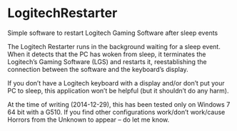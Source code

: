 # LogitechRestarter
Simple software to restart Logitech Gaming Software after sleep events

The Logitech Restarter runs in the background waiting for a sleep event.
When it detects that the PC has woken from sleep, it terminates the Logitech’s Gaming Software (LGS) and restarts it,
reestablishing the connection between the software and the keyboard’s display.

If you don’t have a Logitech keyboard with a display and/or don’t put your PC to sleep,
this application won’t be helpful (but it shouldn’t do any harm).

At the time of writing (2014-12-29), this has been tested only on  Windows 7 64 bit with a G510.
If you find other configurations work/don’t work/cause Horrors from the Unknown to appear – do let me know.
